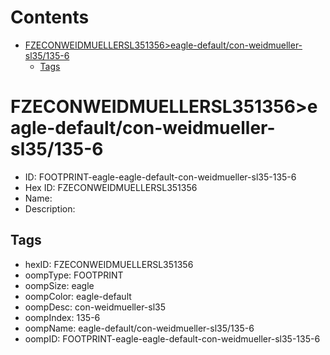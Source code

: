 



Contents
========

* [FZECONWEIDMUELLERSL351356>eagle-default/con-weidmueller-sl35/135-6](#fzeconweidmuellersl351356eagle-defaultcon-weidmueller-sl35135-6)
	* [Tags](#tags)

# FZECONWEIDMUELLERSL351356>eagle-default/con-weidmueller-sl35/135-6

- ID: FOOTPRINT-eagle-eagle-default-con-weidmueller-sl35-135-6
- Hex ID: FZECONWEIDMUELLERSL351356
- Name: 
- Description: 

## Tags

- hexID: FZECONWEIDMUELLERSL351356
- oompType: FOOTPRINT
- oompSize: eagle
- oompColor: eagle-default
- oompDesc: con-weidmueller-sl35
- oompIndex: 135-6
- oompName: eagle-default/con-weidmueller-sl35/135-6
- oompID: FOOTPRINT-eagle-eagle-default-con-weidmueller-sl35-135-6
